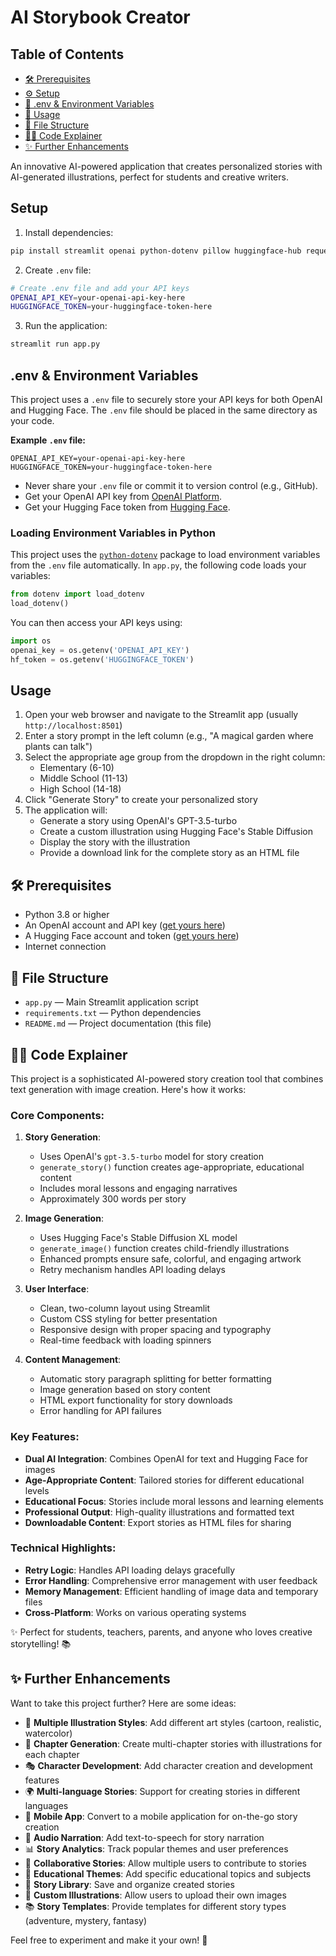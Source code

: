 # AI Storybook Creator

## Table of Contents
- [🛠️ Prerequisites](#prerequisites)
- [⚙️ Setup](#setup)
- [🔑 .env & Environment Variables](#env--environment-variables)
- [💬 Usage](#usage)
- [📁 File Structure](#file-structure)
- [🧑‍💻 Code Explainer](#code-explainer)
- [✨ Further Enhancements](#further-enhancements)

An innovative AI-powered application that creates personalized stories with AI-generated illustrations, perfect for students and creative writers.

## Setup

1. Install dependencies:
```bash
pip install streamlit openai python-dotenv pillow huggingface-hub requests httpx
```

2. Create `.env` file:
```bash
# Create .env file and add your API keys
OPENAI_API_KEY=your-openai-api-key-here
HUGGINGFACE_TOKEN=your-huggingface-token-here
```

3. Run the application:
```bash
streamlit run app.py
```

## .env & Environment Variables

This project uses a `.env` file to securely store your API keys for both OpenAI and Hugging Face. The `.env` file should be placed in the same directory as your code.

**Example `.env` file:**
```env
OPENAI_API_KEY=your-openai-api-key-here
HUGGINGFACE_TOKEN=your-huggingface-token-here
```

- Never share your `.env` file or commit it to version control (e.g., GitHub).
- Get your OpenAI API key from [OpenAI Platform](https://platform.openai.com/account/api-keys).
- Get your Hugging Face token from [Hugging Face](https://huggingface.co/settings/tokens).

### Loading Environment Variables in Python

This project uses the [`python-dotenv`](https://pypi.org/project/python-dotenv/) package to load environment variables from the `.env` file automatically. In `app.py`, the following code loads your variables:

```python
from dotenv import load_dotenv
load_dotenv()
```

You can then access your API keys using:

```python
import os
openai_key = os.getenv('OPENAI_API_KEY')
hf_token = os.getenv('HUGGINGFACE_TOKEN')
```

## Usage

1. Open your web browser and navigate to the Streamlit app (usually `http://localhost:8501`)
2. Enter a story prompt in the left column (e.g., "A magical garden where plants can talk")
3. Select the appropriate age group from the dropdown in the right column:
   - Elementary (6-10)
   - Middle School (11-13)
   - High School (14-18)
4. Click "Generate Story" to create your personalized story
5. The application will:
   - Generate a story using OpenAI's GPT-3.5-turbo
   - Create a custom illustration using Hugging Face's Stable Diffusion
   - Display the story with the illustration
   - Provide a download link for the complete story as an HTML file

## 🛠️ Prerequisites

- Python 3.8 or higher
- An OpenAI account and API key ([get yours here](https://platform.openai.com/account/api-keys))
- A Hugging Face account and token ([get yours here](https://huggingface.co/settings/tokens))
- Internet connection

## 📁 File Structure

- `app.py` — Main Streamlit application script
- `requirements.txt` — Python dependencies
- `README.md` — Project documentation (this file)

## 🧑‍💻 Code Explainer

This project is a sophisticated AI-powered story creation tool that combines text generation with image creation. Here's how it works:

### Core Components:

1. **Story Generation**:
   - Uses OpenAI's `gpt-3.5-turbo` model for story creation
   - `generate_story()` function creates age-appropriate, educational content
   - Includes moral lessons and engaging narratives
   - Approximately 300 words per story

2. **Image Generation**:
   - Uses Hugging Face's Stable Diffusion XL model
   - `generate_image()` function creates child-friendly illustrations
   - Enhanced prompts ensure safe, colorful, and engaging artwork
   - Retry mechanism handles API loading delays

3. **User Interface**:
   - Clean, two-column layout using Streamlit
   - Custom CSS styling for better presentation
   - Responsive design with proper spacing and typography
   - Real-time feedback with loading spinners

4. **Content Management**:
   - Automatic story paragraph splitting for better formatting
   - Image generation based on story content
   - HTML export functionality for story downloads
   - Error handling for API failures

### Key Features:
- **Dual AI Integration**: Combines OpenAI for text and Hugging Face for images
- **Age-Appropriate Content**: Tailored stories for different educational levels
- **Educational Focus**: Stories include moral lessons and learning elements
- **Professional Output**: High-quality illustrations and formatted text
- **Downloadable Content**: Export stories as HTML files for sharing

### Technical Highlights:
- **Retry Logic**: Handles API loading delays gracefully
- **Error Handling**: Comprehensive error management with user feedback
- **Memory Management**: Efficient handling of image data and temporary files
- **Cross-Platform**: Works on various operating systems

✨ Perfect for students, teachers, parents, and anyone who loves creative storytelling! 📚

## ✨ Further Enhancements

Want to take this project further? Here are some ideas:

- 🎨 **Multiple Illustration Styles**: Add different art styles (cartoon, realistic, watercolor)
- 📖 **Chapter Generation**: Create multi-chapter stories with illustrations for each chapter
- 🎭 **Character Development**: Add character creation and development features
- 🌍 **Multi-language Stories**: Support for creating stories in different languages
- 📱 **Mobile App**: Convert to a mobile application for on-the-go story creation
- 🎵 **Audio Narration**: Add text-to-speech for story narration
- 📊 **Story Analytics**: Track popular themes and user preferences
- 🤝 **Collaborative Stories**: Allow multiple users to contribute to stories
- 🎯 **Educational Themes**: Add specific educational topics and subjects
- 💾 **Story Library**: Save and organize created stories
- 🎨 **Custom Illustrations**: Allow users to upload their own images
- 📚 **Story Templates**: Provide templates for different story types (adventure, mystery, fantasy)

Feel free to experiment and make it your own! 🚀 